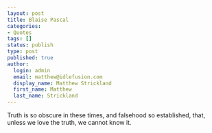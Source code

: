 ```yaml
---
layout: post
title: Blaise Pascal
categories:
- Quotes
tags: []
status: publish
type: post
published: true
author:
  login: admin
  email: matthew@idlefusion.com
  display_name: Matthew Strickland
  first_name: Matthew
  last_name: Strickland
---
```

Truth is so obscure in these times, and falsehood so established, that, unless we love the truth, we cannot know it.
